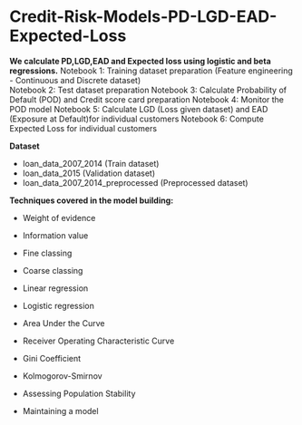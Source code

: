 # Credit-Risk-Models-PD-LGD-EAD-Expected-Loss

**We calculate PD,LGD,EAD and Expected loss using logistic and beta regressions.** 
Notebook 1: Training dataset preparation (Feature engineering - Continuous and Discrete dataset)<br/>
Notebook 2: Test dataset preparation
Notebook 3: Calculate Probability of Default (POD) and Credit score card preparation
Notebook 4: Monitor the POD model 
Notebook 5: Calculate LGD (Loss given dataset) and EAD (Exposure at Default)for individual customers
Notebook 6: Compute Expected Loss for individual customers

**Dataset**

- loan_data_2007_2014 (Train dataset)
- loan_data_2015 (Validation dataset)
- loan_data_2007_2014_preprocessed (Preprocessed dataset)


**Techniques covered in the model building:**

- Weight of evidence

- Information value

- Fine classing

- Coarse classing

- Linear regression

- Logistic regression

- Area Under the Curve

- Receiver Operating Characteristic Curve

- Gini Coefficient

- Kolmogorov-Smirnov

- Assessing Population Stability

- Maintaining a model
